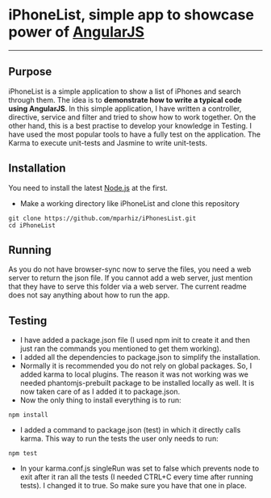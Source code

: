 # iPhoneList, simple app to showcase power of [AngularJS](http://www.angularjs.org/)

***

## Purpose

iPhoneList is a simple application to show a list of iPhones and search through them.
The idea is to **demonstrate how to write a typical code using AngularJS**. In this simple application, I have written a controller, directive, service and filter and tried to show how to work together.
On the other hand, this is a best practise to develop your knowledge in Testing. I have used the most popular tools to have a fully test on the application. The Karma to execute unit-tests and Jasmine to write unit-tests.

## Installation

You need to install the latest [Node.js](http://nodejs.org/download/) at the first. 


* Make a working directory like iPhoneList and clone this repository 

```
git clone https://github.com/mparhiz/iPhonesList.git
cd iPhoneList
```

## Running
As you do not have browser-sync now to serve the files, you need a web server to return the json file. If you cannot add a web server, just mention that they have to serve this folder via a web server. 
The current readme does not say anything about how to run the app.


## Testing

* I have added a package.json file (I used npm init to create it and then just ran the commands you mentioned to get them working).
* I added all the dependencies to package.json to simplify the installation.
* Normally it is recommended you do not rely on global packages. So, I added karma to local plugins. The reason it was not working was we needed phantomjs-prebuilt package to be installed locally as well. It is now taken care of as I added it to package.json.
* Now the only thing to install everything is to run: 

```
npm install

```

* I added a command to package.json (test) in which it directly calls karma. This way to run the tests the user only needs to run:
```
npm test

```

* In your karma.conf.js singleRun was set to false which prevents node to exit after it ran all the tests (I needed CTRL+C every time after running tests). I changed it to true. So make sure you have that one in place.

